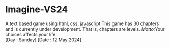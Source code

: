 # Imagine-VS24
A text based game using html, css, javascript
This game has 30 chapters and is currently under development. 
That is, chapters are levels. 
*Motto*:Your choices affects your life.  
[Day : Sunday] [Date : 12 May 2024]
